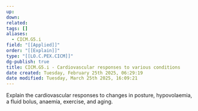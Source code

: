 ```yaml
---
up: 
down: 
related: 
tags: []
aliases:
  - CICM.G5.i
field: "[[Applied]]"
order: "[[Explain]]"
type: "[[LO.C.PEX.CICM]]"
dg-publish: true
title: CICM.G5.i - Cardiovascular responses to various conditions
date created: Tuesday, February 25th 2025, 06:29:19
date modified: Tuesday, March 25th 2025, 16:09:21
---
```


Explain the cardiovascular responses to changes in posture, hypovolaemia, a fluid bolus, anaemia, exercise, and aging.
